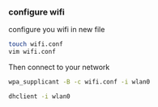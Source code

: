 <h3> configure wifi </h3>

configure you wifi in new file 

```sh 
touch wifi.conf
vim wifi.conf
```

Then connect to your network

```sh
wpa_supplicant -B -c wifi.conf -i wlan0

dhclient -i wlan0
```




